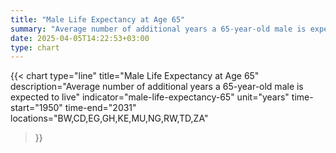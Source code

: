 ```yaml
---
title: "Male Life Expectancy at Age 65"
summary: "Average number of additional years a 65-year-old male is expected to live"
date: 2025-04-05T14:22:53+03:00
type: chart
---
```


{{< chart
    type="line"
    title="Male Life Expectancy at Age 65"
    description="Average number of additional years a 65-year-old male is expected to live"
    indicator="male-life-expectancy-65"
    unit="years"
    time-start="1950"
    time-end="2031"
    locations="BW,CD,EG,GH,KE,MU,NG,RW,TD,ZA"
>}}
